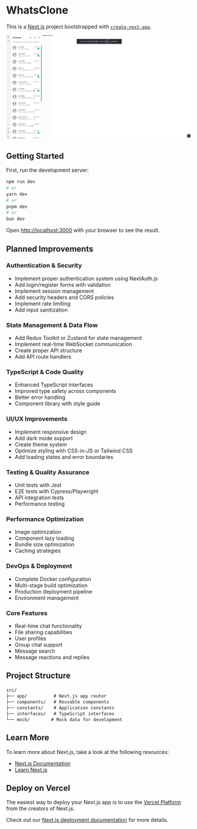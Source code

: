 # WhatsClone

This is a [Next.js](https://nextjs.org) project bootstrapped with [`create-next-app`](https://nextjs.org/docs/app/api-reference/cli/create-next-app).

![banner](demo/banner.png)

## Getting Started

First, run the development server:

```bash
npm run dev
# or
yarn dev
# or
pnpm dev
# or
bun dev
```

Open [http://localhost:3000](http://localhost:3000) with your browser to see the result.

## Planned Improvements

### Authentication & Security

- Implement proper authentication system using NextAuth.js
- Add login/register forms with validation
- Implement session management
- Add security headers and CORS policies
- Implement rate limiting
- Add input sanitization

### State Management & Data Flow

- Add Redux Toolkit or Zustand for state management
- Implement real-time WebSocket communication
- Create proper API structure
- Add API route handlers

### TypeScript & Code Quality

- Enhanced TypeScript interfaces
- Improved type safety across components
- Better error handling
- Component library with style guide

### UI/UX Improvements

- Implement responsive design
- Add dark mode support
- Create theme system
- Optimize styling with CSS-in-JS or Tailwind CSS
- Add loading states and error boundaries

### Testing & Quality Assurance

- Unit tests with Jest
- E2E tests with Cypress/Playwright
- API integration tests
- Performance testing

### Performance Optimization

- Image optimization
- Component lazy loading
- Bundle size optimization
- Caching strategies

### DevOps & Deployment

- Complete Docker configuration
- Multi-stage build optimization
- Production deployment pipeline
- Environment management

### Core Features

- Real-time chat functionality
- File sharing capabilities
- User profiles
- Group chat support
- Message search
- Message reactions and replies

## Project Structure

```
src/
├── app/          # Next.js app router
├── components/   # Reusable components
├── constants/    # Application constants
├── interfaces/   # TypeScript interfaces
└── mock/        # Mock data for development
```

## Learn More

To learn more about Next.js, take a look at the following resources:

- [Next.js Documentation](https://nextjs.org/docs)
- [Learn Next.js](https://nextjs.org/learn)

## Deploy on Vercel

The easiest way to deploy your Next.js app is to use the [Vercel Platform](https://vercel.com/new?utm_medium=default-template&filter=next.js&utm_source=create-next-app&utm_campaign=create-next-app-readme) from the creators of Next.js.

Check out our [Next.js deployment documentation](https://nextjs.org/docs/app/building-your-application/deploying) for more details.
